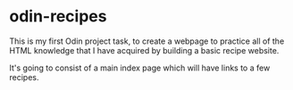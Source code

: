 # odin-recipes
This is my first Odin project task, to create a webpage to practice all of
the HTML knowledge that I have acquired by building a basic recipe website.

It's going to consist of a main index page which will have links to a few
recipes.

